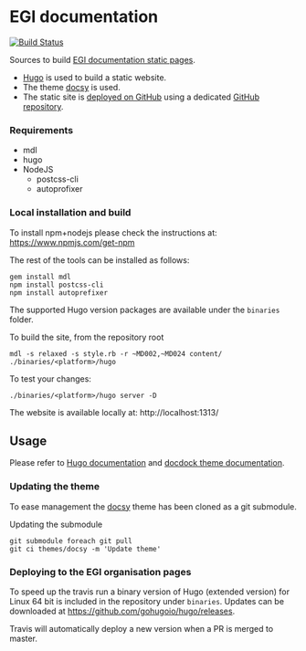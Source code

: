 # EGI documentation

[![Build Status](https://travis-ci.org/EGI-Foundation/documentation.svg?branch=master)](https://travis-ci.org/EGI-Foundation/documentation)

Sources to build [EGI documentation static pages](https://egi-foundation.github.io/).

- [Hugo](https://gohugo.io/) is used to build a static website.
- The theme [docsy](https://www.docsy.dev) is used.
- The static site is [deployed on GitHub](https://gohugo.io/hosting-and-deployment/hosting-on-github/) using a
  dedicated [GitHub repository](https://github.com/EGI-Foundation/EGI-Foundation.github.io).

### Requirements

- mdl
- hugo
- NodeJS
  - postcss-cli
  - autoprofixer

### Local installation and build

To install npm+nodejs please check the instructions at:
https://www.npmjs.com/get-npm

The rest of the tools can be installed as follows:

```console
gem install mdl
npm install postcss-cli
npm install autoprefixer
```
The supported Hugo version packages are available under the `binaries` folder.


To build the site, from the repository root

```console
mdl -s relaxed -s style.rb -r ~MD002,~MD024 content/
./binaries/<platform>/hugo 
```

To test your changes:

```console
./binaries/<platform>/hugo server -D
```

The website is available locally at: http://localhost:1313/

## Usage

Please refer to [Hugo documentation](https://gohugo.io/documentation/) and
[docdock theme documentation](https://docdock.netlify.com/).

### Updating the theme

To ease management the [docsy](https://www.docsy.dev/docs/getting-started/)
theme has been cloned as a git submodule.

Updating the submodule

```console
git submodule foreach git pull
git ci themes/docsy -m 'Update theme'
```

### Deploying to the EGI organisation pages

To speed up the travis run a binary version of Hugo (extended version) for
Linux 64 bit is included in the repository under `binaries`.
Updates can be downloaded at https://github.com/gohugoio/hugo/releases.

Travis will automatically deploy a new version when a PR is merged to master.
